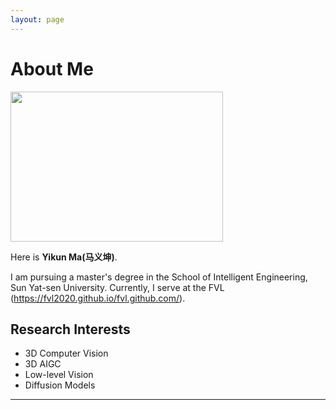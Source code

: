 ```yaml
---
layout: page
---
```


# About Me

<img src="https://github.com/Mr-Ma-yikun/Mr-Ma-yikun.github.io/tree/main/yikun.jpg" class="floatpic" width="340" height="240">

Here is **Yikun Ma(马义坤)**.

  I am pursuing a master's degree in the School of Intelligent Engineering, Sun Yat-sen University. Currently, I serve at the FVL (https://fvl2020.github.io/fvl.github.com/).


## Research Interests

- 3D Computer Vision
- 3D AIGC
- Low-level Vision
- Diffusion Models

---

